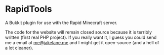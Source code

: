 RapidTools
==========

A Bukkit plugin  for use with the Rapid Minecraft server.

The code for the website will remain closed source because it is terribly written (first real PHP project). If you really want it, I guess you could send me a email at me@jakelane.me and I might get it open-source (and a hell of a lot cleaner).